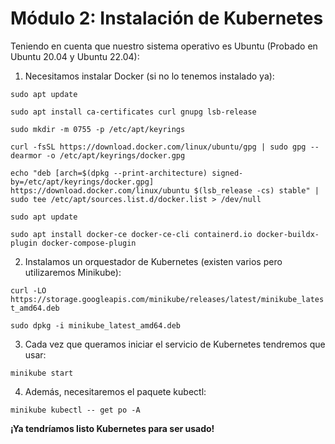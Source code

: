 # Módulo 2: Instalación de Kubernetes

Teniendo en cuenta que nuestro sistema operativo es Ubuntu (Probado en Ubuntu 20.04 y Ubuntu 22.04):

1. Necesitamos instalar Docker (si no lo tenemos instalado ya):

``sudo apt update``

``sudo apt install ca-certificates curl gnupg lsb-release``

``sudo mkdir -m 0755 -p /etc/apt/keyrings``

``curl -fsSL https://download.docker.com/linux/ubuntu/gpg | sudo gpg --dearmor -o /etc/apt/keyrings/docker.gpg``

``echo "deb [arch=$(dpkg --print-architecture) signed-by=/etc/apt/keyrings/docker.gpg] https://download.docker.com/linux/ubuntu $(lsb_release -cs) stable" | sudo tee /etc/apt/sources.list.d/docker.list > /dev/null``

``sudo apt update``

``sudo apt install docker-ce docker-ce-cli containerd.io docker-buildx-plugin docker-compose-plugin``


2. Instalamos un orquestador de Kubernetes (existen varios pero utilizaremos Minikube):

``curl -LO https://storage.googleapis.com/minikube/releases/latest/minikube_latest_amd64.deb``

``sudo dpkg -i minikube_latest_amd64.deb``


3. Cada vez que queramos iniciar el servicio de Kubernetes tendremos que usar:

``minikube start``


4. Además, necesitaremos el paquete kubectl:

``minikube kubectl -- get po -A``


**¡Ya tendríamos listo Kubernetes para ser usado!**
